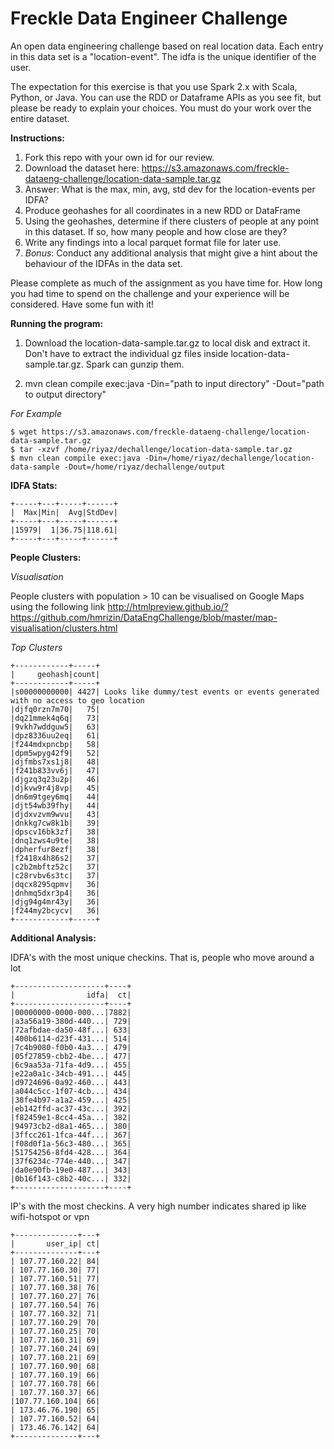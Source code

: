 # Freckle Data Engineer Challenge
An open data engineering challenge based on real location data. Each entry in this data set is a "location-event". The idfa is the unique identifier of the user.

The expectation for this exercise is that you use Spark 2.x with Scala, Python, or Java. You can use the RDD or Dataframe APIs as you see fit, but please be ready to explain your choices. You must do your work over the entire dataset.

**Instructions:**

1. Fork this repo with your own id for our review.
2. Download the dataset here: https://s3.amazonaws.com/freckle-dataeng-challenge/location-data-sample.tar.gz
3. Answer: What is the max, min, avg, std dev for the location-events per IDFA?
4. Produce geohashes for all coordinates in a new RDD or DataFrame
5. Using the geohashes, determine if there clusters of people at any point in this dataset. If so, how many people and how close are they?
6. Write any findings into a local parquet format file for later use. 
7. *Bonus*: Conduct any additional analysis that might give a hint about the behaviour of the IDFAs in the data set.

Please complete as much of the assignment as you have time for. How long you had time to spend on the challenge and your experience will be considered. Have some fun with it!

**Running the program:**

1. Download the location-data-sample.tar.gz to local disk and extract it. Don't have to extract the individual gz files inside location-data-sample.tar.gz. Spark can gunzip them.

2. mvn clean compile exec:java -Din="path to input directory" -Dout="path to output directory"

*For Example*
```
$ wget https://s3.amazonaws.com/freckle-dataeng-challenge/location-data-sample.tar.gz
$ tar -xzvf /home/riyaz/dechallenge/location-data-sample.tar.gz
$ mvn clean compile exec:java -Din=/home/riyaz/dechallenge/location-data-sample -Dout=/home/riyaz/dechallenge/output
```

**IDFA Stats:**
```
+-----+---+-----+------+                                                        
|  Max|Min|  Avg|StdDev|
+-----+---+-----+------+
|15979|  1|36.75|118.61|
+-----+---+-----+------+
```

**People Clusters:**

*Visualisation*

People clusters with population > 10 can be visualised on Google Maps using the following link
http://htmlpreview.github.io/?https://github.com/hmrizin/DataEngChallenge/blob/master/map-visualisation/clusters.html

*Top Clusters*
```
+------------+-----+
|     geohash|count|
+------------+-----+
|s00000000000| 4427| Looks like dummy/test events or events generated with no access to geo location
|djfq0rzn7m70|   75|
|dq21mmek4q6q|   73|
|9vkh7wddguw5|   63|
|dpz8336uu2eq|   61|
|f244mdxpncbp|   58|
|dpm5wpyg42f9|   52|
|djfmbs7xs1j8|   48|
|f241b833vv6j|   47|
|djgzq3q23u2p|   46|
|djkvw9r4j8vp|   45|
|dn6m9tgey6mq|   44|
|djt54wb39fhy|   44|
|djdxvzvm9wvu|   43|
|dnkkg7cw8k1b|   39|
|dpscv16bk3zf|   38|
|dnq1zws4u9te|   38|
|dpherfur8ezf|   38|
|f2418x4h86s2|   37|
|c2b2mbftz52c|   37|
|c28rvbv6s3tc|   37|
|dqcx8295qpmv|   36|
|dnhmq5dxr3p4|   36|
|djg94g4mr43y|   36|
|f244my2bcycv|   36|
+------------+-----+
```
**Additional Analysis:**

IDFA's with the most unique checkins. That is, people who move around a lot
```
+--------------------+----+                                                     
|                idfa|  ct|
+--------------------+----+
|00000000-0000-000...|7882|
|a3a56a19-380d-440...| 729|
|72afbdae-da50-48f...| 633|
|400b6114-d23f-431...| 514|
|7c4b9080-f0b0-4a3...| 479|
|05f27859-cbb2-4be...| 477|
|6c9aa53a-71fa-4d9...| 455|
|e22a0a1c-34cb-491...| 445|
|d9724696-0a92-460...| 443|
|a044c5cc-1f07-4cb...| 434|
|38fe4b97-a1a2-459...| 425|
|eb142ffd-ac37-43c...| 392|
|f82459e1-8cc4-45a...| 382|
|94973cb2-d8a1-465...| 380|
|3ffcc261-1fca-44f...| 367|
|f08d0f1a-56c3-480...| 365|
|51754256-8fd4-428...| 364|
|37f6234c-774e-440...| 347|
|da0e90fb-19e0-487...| 343|
|0b16f143-c8b2-40c...| 332|
+--------------------+----+
```

IP's with the most checkins. A very high number indicates shared ip like wifi-hotspot or vpn
```
+--------------+---+                                                            
|       user_ip| ct|
+--------------+---+
| 107.77.160.22| 84|
| 107.77.160.30| 77|
| 107.77.160.51| 77|
| 107.77.160.38| 76|
| 107.77.160.27| 76|
| 107.77.160.54| 76|
| 107.77.160.32| 71|
| 107.77.160.29| 70|
| 107.77.160.25| 70|
| 107.77.160.31| 69|
| 107.77.160.24| 69|
| 107.77.160.21| 69|
| 107.77.160.90| 68|
| 107.77.160.19| 66|
| 107.77.160.78| 66|
| 107.77.160.37| 66|
|107.77.160.104| 66|
| 173.46.76.190| 65|
| 107.77.160.52| 64|
| 173.46.76.142| 64|
+--------------+---+
```
